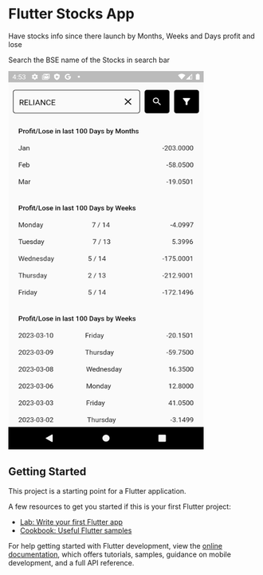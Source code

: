 # Flutter Stocks App

Have stocks info since there launch by Months, Weeks and Days profit and lose

Search the BSE name of the Stocks in search bar

<img src="screenshot/0.png" width="392" height="759">


## Getting Started

This project is a starting point for a Flutter application.

A few resources to get you started if this is your first Flutter project:

- [Lab: Write your first Flutter app](https://docs.flutter.dev/get-started/codelab)
- [Cookbook: Useful Flutter samples](https://docs.flutter.dev/cookbook)

For help getting started with Flutter development, view the
[online documentation](https://docs.flutter.dev/), which offers tutorials,
samples, guidance on mobile development, and a full API reference.
